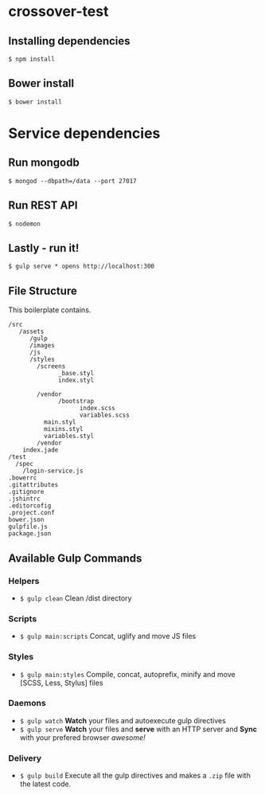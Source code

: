 # crossover-test

## Installing dependencies
```
$ npm install
```
## Bower install
```
$ bower install
```

# Service dependencies
## Run mongodb
```
$ mongod --dbpath=/data --port 27017
```
## Run REST API
```
$ nodemon
```

## Lastly - run it!
```
$ gulp serve * opens http://localhost:300
```

## File Structure

This boilerplate contains.

```
/src
   /assets
      /gulp
      /images
      /js
      /styles
        /screens
              _base.styl
              index.styl
                  
        /vendor
              /bootstrap
                    index.scss
                    variables.scss
          main.styl
          mixins.styl
          variables.styl
        /vendor
    index.jade
/test
  /spec
    /login-service.js
.bowerrc
.gitattributes
.gitignore
.jshintrc
.editorcofig
.project.conf
bower.json
gulpfile.js
package.json
```

## Available Gulp Commands

### Helpers
* `$ gulp clean` Clean /dist directory

### Scripts
* `$ gulp main:scripts` Concat, uglify and move JS files

### Styles
* `$ gulp main:styles` Compile, concat, autoprefix, minify and move [SCSS, Less, Stylus] files

### Daemons
* `$ gulp watch` **Watch** your files and autoexecute gulp directives
* `$ gulp serve` **Watch** your files and **serve** with an HTTP server and **Sync** with your prefered browser _awesome!_ 

### Delivery
 * `$ gulp build` Execute all the gulp directives and makes a `.zip` file with the latest code.
